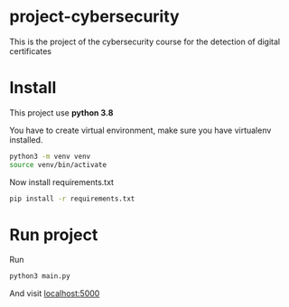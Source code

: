 # project-cybersecurity
This is the project of the cybersecurity course for the detection of digital certificates


# Install
This project use **python 3.8**

You have to create virtual environment, make sure you have virtualenv installed.
```bash
python3 -m venv venv
source venv/bin/activate
```

Now install requirements.txt
```bash
pip install -r requirements.txt
```


# Run project
Run
```bash
python3 main.py
```

And visit [localhost:5000](http://localhost:5000)
